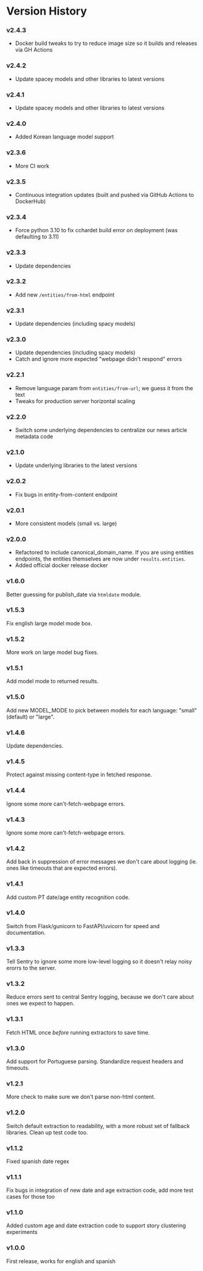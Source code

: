 Version History
===============

### v2.4.3

* Docker build tweaks to try to reduce image size so it builds and releases via GH Actions

### v2.4.2

* Update spacey models and other libraries to latest versions

### v2.4.1

* Update spacey models and other libraries to latest versions

### v2.4.0

* Added Korean language model support

### v2.3.6

* More CI work

### v2.3.5

* Continuous integration updates (built and pushed via GitHub Actions to DockerHub)

### v2.3.4

* Force python 3.10 to fix cchardet build error on deployment (was defaulting to 3.11)

### v2.3.3

* Update dependencies

### v2.3.2

* Add new `/entities/from-html` endpoint

### v2.3.1

* Update dependencies (including spacy models)

### v2.3.0

* Update dependencies (including spacy models)
* Catch and ignore more expected "webpage didn't respond" errors

### v2.2.1

* Remove language param from `entities/from-url`; we guess it from the text
* Tweaks for production server horizontal scaling

### v2.2.0

* Switch some underlying dependencies to centralize our news article metadata code

### v2.1.0

* Update underlying libraries to the latest versions

### v2.0.2

* Fix bugs in entity-from-content endpoint

### v2.0.1

* More consistent models (small vs. large)

### v2.0.0

* Refactored to include canonical_domain_name. If you are using entities endpoints, the entities themselves are 
  now under `results.entities`.
* Added official docker release docker 

### v1.6.0

Better guessing for publish_date via `htmldate` module.

### v1.5.3

Fix english large model mode box.

### v1.5.2

More work on large model bug fixes.

### v1.5.1

Add model mode to returned results.

### v1.5.0

Add new MODEL_MODE to pick between models for each language: "small" (default) or "large".

### v1.4.6

Update dependencies.

### v1.4.5

Protect against missing content-type in fetched response.

### v1.4.4

Ignore some more can't-fetch-webpage errors.

### v1.4.3

Ignore some more can't-fetch-webpage errors.

### v1.4.2

Add back in suppression of error messages we don't care about logging (ie. ones like timeouts that are expected errors).

### v1.4.1

Add custom PT date/age entity recognition code.

### v1.4.0

Switch from Flask/gunicorn to FastAPI/uvicorn for speed and documentation.

### v1.3.3

Tell Sentry to ignore some more low-level logging so it doesn't relay noisy erorrs to the server.

### v1.3.2

Reduce errors sent to central Sentry logging, because we don't care about ones we expect to happen.

### v1.3.1

Fetch HTML once *before* running extractors to save time.

### v1.3.0

Add support for Portuguese parsing. Standardize request headers and timeouts.

### v1.2.1

More check to make sure we don't parse non-html content. 

### v1.2.0

Switch default extraction to readability, with a more robust set of fallback libraries. Clean up test code too. 

### v1.1.2

Fixed spanish date regex

### v1.1.1

Fix bugs in integration of new date and age extraction code, add more test cases for those too

### v1.1.0

Added custom age and date extraction code to support story clustering experiments

### v1.0.0

First release, works for english and spanish
